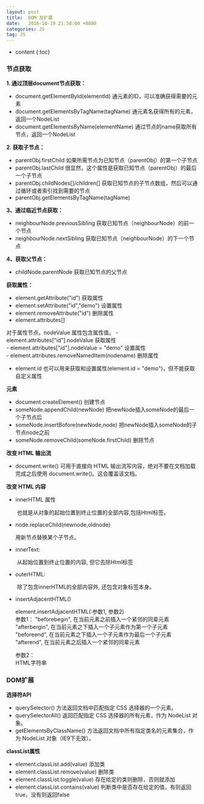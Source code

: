 ```yaml
---
layout: post
title:  DOM 及扩展
date:   2016-10-19 21:58:00 +0800
categories: JS
tag: JS
---
```


* content
{:toc}

### 节点获取  
 
**1. 通过顶层document节点获取：**  

 - document.getElementById(elementId) 通元素的ID，可以准确获得需要的元素  
 - document.getElementsByTagName(tagName) 通元素名获得所有的元素，返回一个NodeList  
 - document.getElementsByName(elementName) 通过节点的name获取所有节点，返回一个NodeList    

**2. 获取子节点：**    

 - parentObj.firstChild  如果所需节点为已知节点（parentObj）的第一个子节点  
 - parentObj.lastChild  很显然，这个属性是获取已知节点（parentObj）的最后一个子节点  
 - parentObj.childNodes[]/children[]  获取已知节点的子节点数组，然后可以通过循环或者索引找到需要的节点  
 - parentObj.getElementsByTagName(tagName)    

**3、通过临近节点获取：**   

 - neighbourNode.previousSibling  获取已知节点（neighbourNode）的前一个节点  
 - neighbourNode.nextSibling  获取已知节点（neighbourNode）的下一个节点  

**4、获取父节点：**  

 - childNode.parentNode  获取已知节点的父节点  

**获取属性：**   

 

 - element.getAttribute("id")  获取属性  
 - element.setAttribute("id","demo")  设置属性 
 - element.removeAttribute("id")  删除属性  
 -  element.attributes[] 
   
   对于属性节点，nodeValue 属性包含属性值。
     -  element.attributes["id"].nodeValue  获取属性  
      - element.attributes["id"].nodeValue = "demo"  设置属性  
      - element.attributes.removeNamedItem(nodename)  删除属性  
 - element.id  也可以用来获取和设置属性(element.id = "demo")，但不能获取自定义属性  

**元素**

 - document.createElement()  创建节点  
 - someNode.appendChild(newNode)  把newNode插入someNode的最后一个子节点后  
 - someNode.insertBofore(newNode,node)  把newNode插入someNode的子节点node之前  
 - someNode.removeChild(someNode.firstChild)  删除节点

**改变 HTML 输出流**

 - document.write() 可用于直接向 HTML 输出流写内容，绝对不要在文档加载完成之后使用 document.write()。这会覆盖该文档。

**改变 HTML 内容**

 -  innerHTML 属性

　　也就是从对象的起始位置到终止位置的全部内容,包括Html标签。

- node.replaceChild(newnode,oldnode)

    用新节点替换某个子节点。
    
- innerText: 

　　从起始位置到终止位置的内容, 但它去除Html标签 

- outerHTML:

　　除了包含innerHTML的全部内容外, 还包含对象标签本身。
  
- insertAdjacentHTML()

    element.insertAdjacentHTML(:参数1, 参数2)  
    参数1： 
    "beforebegin", 在当前元素之前插入一个紧邻的同辈元素  
    "afterbergin", 在当前元素之下插入一个子元素作为第一个子元素  
    "beforeend", 在当前元素之下插入一个子元素作为最后一个子元素   
    "afterend", 在当前元素之后插入一个紧邻的同辈元素 

    参数2：  
    HTML字符串
  
### DOM扩展

**选择符API**

 - querySelector()  方法返回文档中匹配指定 CSS 选择器的一个元素。
 -  querySelectorAll()  返回匹配指定 CSS 选择器的所有元素，作为 NodeList 对象。
 -  getElementsByClassName() 方法返回文档中所有指定类名的元素集合，作为 NodeList 对象（IE9下无效）。

**classList属性**

 - element.classList.add(value)  添加类
 - element.classList.remove(value)  删除类
 - element.classList.toggle(value)  存在给定的类则删除，否则就添加
 - element.classList.contains(value)  判断类中是否存在给定的值，有则返回true，没有则返回false














